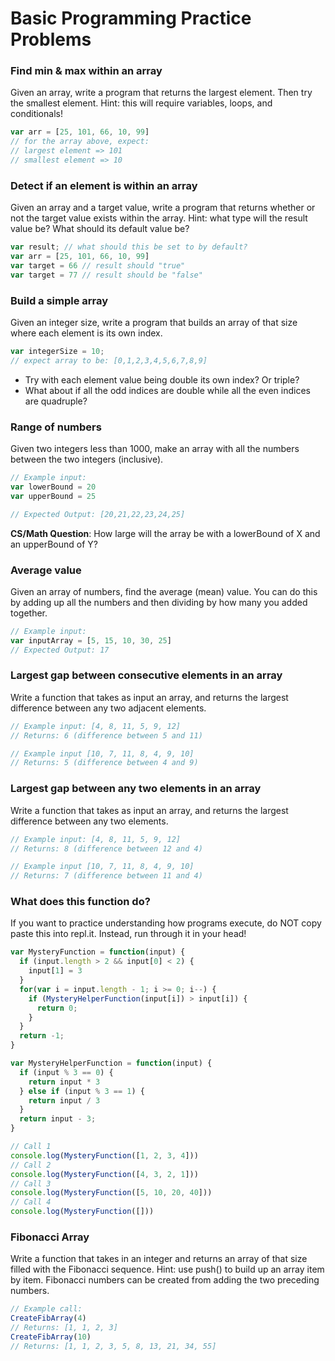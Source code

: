 # Basic Programming Practice Problems


### Find min & max within an array

Given an array, write a program that returns the largest element. Then try the smallest element. Hint: this will require variables, loops, and conditionals!

```js
var arr = [25, 101, 66, 10, 99]
// for the array above, expect:
// largest element => 101
// smallest element => 10
```


### Detect if an element is within an array

Given an array and a target value, write a program that returns whether or not the target value exists within the array. Hint: what type will the result value be? What should its default value be?

```js
var result; // what should this be set to by default?
var arr = [25, 101, 66, 10, 99]
var target = 66 // result should "true"
var target = 77 // result should be "false"
```

### Build a simple array

Given an integer size, write a program that builds an array of that size where each element is its own index.

```js
var integerSize = 10;
// expect array to be: [0,1,2,3,4,5,6,7,8,9]
```
- Try with each element value being double its own index? Or triple?
- What about if all the odd indices are double while all the even indices are quadruple?

### Range of numbers

Given two integers less than 1000, make an array with all the numbers between the two integers (inclusive).

```js
// Example input:
var lowerBound = 20
var upperBound = 25

// Expected Output: [20,21,22,23,24,25]
```

**CS/Math Question**: How large will the array be with a lowerBound of X and an upperBound of Y?

### Average value

Given an array of numbers, find the average (mean) value. You can do this by adding up all the numbers and then dividing by how many you added together.

```js
// Example input:
var inputArray = [5, 15, 10, 30, 25]
// Expected Output: 17
```


### Largest gap between consecutive elements in an array

Write a function that takes as input an array, and returns the largest difference between any two adjacent elements.

```js
// Example input: [4, 8, 11, 5, 9, 12]
// Returns: 6 (difference between 5 and 11)

// Example input [10, 7, 11, 8, 4, 9, 10]
// Returns: 5 (difference between 4 and 9)
```


### Largest gap between any two elements in an array

Write a function that takes as input an array, and returns the largest difference between any two elements.

```js
// Example input: [4, 8, 11, 5, 9, 12]
// Returns: 8 (difference between 12 and 4)

// Example input [10, 7, 11, 8, 4, 9, 10]
// Returns: 7 (difference between 11 and 4)
```


### What does this function do?

If you want to practice understanding how programs execute, do NOT copy paste this into repl.it. Instead, run through it in your head!

```js
var MysteryFunction = function(input) {
  if (input.length > 2 && input[0] < 2) {
    input[1] = 3
  }
  for(var i = input.length - 1; i >= 0; i--) {
    if (MysteryHelperFunction(input[i]) > input[i]) {
      return 0;
    }
  }
  return -1;
}

var MysteryHelperFunction = function(input) {
  if (input % 3 == 0) {
    return input * 3
  } else if (input % 3 == 1) {
    return input / 3
  }
  return input - 3;
}

// Call 1
console.log(MysteryFunction([1, 2, 3, 4]))
// Call 2
console.log(MysteryFunction([4, 3, 2, 1]))
// Call 3
console.log(MysteryFunction([5, 10, 20, 40]))
// Call 4
console.log(MysteryFunction([]))
```


### Fibonacci Array

Write a function that takes in an integer and returns an array of that size filled with the Fibonacci sequence. Hint: use push() to build up an array item by item. Fibonacci numbers can be created from adding the two preceding numbers.

```js
// Example call:
CreateFibArray(4)
// Returns: [1, 1, 2, 3]
CreateFibArray(10)
// Returns: [1, 1, 2, 3, 5, 8, 13, 21, 34, 55]
```